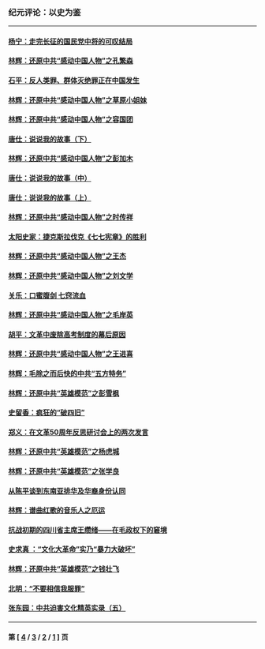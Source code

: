 ### 纪元评论：以史为鉴
---
#### [杨宁：走完长征的国民党中将的可叹结局](../../pages/nsc1028/n8388830.md) 
#### [林辉：还原中共“感动中国人物”之孔繁森](../../pages/nsc1028/n8382011.md) 
#### [石平：反人类罪、群体灭绝罪正在中国发生](../../pages/nsc1028/n8379787.md) 
#### [林辉：还原中共“感动中国人物”之草原小姐妹](../../pages/nsc1028/n8374627.md) 
#### [林辉：还原中共“感动中国人物”之容国团](../../pages/nsc1028/n8367977.md) 
#### [唐仕：说说我的故事（下）](../../pages/nsc1028/n8365492.md) 
#### [林辉：还原中共“感动中国人物”之彭加木](../../pages/nsc1028/n8362205.md) 
#### [唐仕：说说我的故事（中）](../../pages/nsc1028/n8358690.md) 
#### [唐仕：说说我的故事（上）](../../pages/nsc1028/n8354486.md) 
#### [林辉：还原中共“感动中国人物”之时传祥](../../pages/nsc1028/n8348681.md) 
#### [太阳史家：捷克斯拉伐克《七七宪章》的胜利](../../pages/nsc1028/n8345604.md) 
#### [林辉：还原中共“感动中国人物”之王杰](../../pages/nsc1028/n8332426.md) 
#### [林辉：还原中共“感动中国人物”之刘文学](../../pages/nsc1028/n8321449.md) 
#### [关乐：口蜜腹剑 七窍流血](../../pages/nsc1028/n8315002.md) 
#### [林辉：还原中共“感动中国人物”之毛岸英](../../pages/nsc1028/n8308867.md) 
#### [胡平：文革中废除高考制度的幕后原因](../../pages/nsc1028/n8301515.md) 
#### [林辉：还原中共“感动中国人物”之王进喜](../../pages/nsc1028/n8286793.md) 
#### [林辉：毛除之而后快的中共“五方特务”](../../pages/nsc1028/n8274505.md) 
#### [林辉：还原中共“英雄模范”之彭雪枫](../../pages/nsc1028/n8260431.md) 
#### [史留香：疯狂的“破四旧”](../../pages/nsc1028/n8253155.md) 
#### [郑义：在文革50周年反思研讨会上的两次发言](../../pages/nsc1028/n8237870.md) 
#### [林辉：还原中共“英雄模范”之杨虎城](../../pages/nsc1028/n8231516.md) 
#### [林辉：还原中共“英雄模范”之张学良](../../pages/nsc1028/n8222139.md) 
#### [从陈平谈到东南亚排华及华裔身份认同](../../pages/nsc1028/n8211205.md) 
#### [林辉：谱曲红歌的音乐人之厄运](../../pages/nsc1028/n8205636.md) 
#### [抗战初期的四川省主席王缵绪——在毛政权下的窘境](../../pages/nsc1028/n8202772.md) 
#### [史求真 ：“文化大革命”实乃“暴力大破坏”](../../pages/nsc1028/n8189516.md) 
#### [林辉：还原中共“英雄模范”之钱壮飞](../../pages/nsc1028/n8182524.md) 
#### [北明：“不要相信我服罪”](../../pages/nsc1028/n8177791.md) 
#### [张东园：中共迫害文化精英实录（五）](../../pages/nsc1028/n8172698.md) 

---
#### 第 [ [4](./4.md) / [3](./3.md) / [2](./2.md) / [1](./1.md) ] 页
